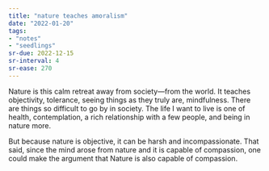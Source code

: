 ```yaml
---
title: "nature teaches amoralism"
date: "2022-01-20"
tags:
- "notes"
- "seedlings"
sr-due: 2022-12-15
sr-interval: 4
sr-ease: 270
---
```


Nature is this calm retreat away from society—from the world. It teaches objectivity, tolerance, seeing things as they truly are, mindfulness. There are things so difficult to go by in society. The life I want to live is one of health, contemplation, a rich relationship with a few people, and being in nature more.

But because nature is objective, it can be harsh and incompassionate. That said, since the mind arose from nature and it is capable of compassion, one could make the argument that Nature is also capable of compassion.
